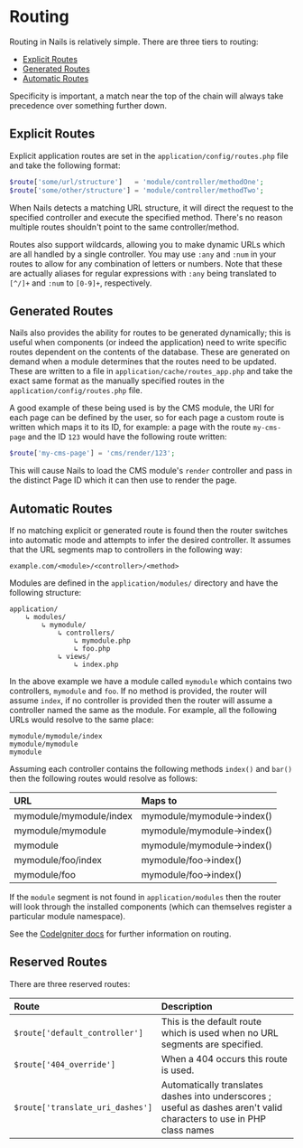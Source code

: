 # Routing

Routing in Nails is relatively simple. There are three tiers to routing:

- [Explicit Routes](#explicit-routes)
- [Generated Routes](#generated-routes)
- [Automatic Routes](#automatic-routes)

Specificity is important, a match near the top of the chain will always take precedence over something further down.


## Explicit Routes

Explicit application routes are set in the `application/config/routes.php` file and take the following format:

```php
$route['some/url/structure']   = 'module/controller/methodOne';
$route['some/other/structure'] = 'module/controller/methodTwo';
```

When Nails detects a matching URL structure, it will direct the request to the specified controller and execute the
specified method. There's no reason multiple routes shouldn't point to the same controller/method.

Routes also support wildcards, allowing you to make dynamic URLs which are all handled by a single controller. You may
use `:any` and `:num` in your routes to allow for any combination of letters or numbers. Note that these are actually
aliases for regular expressions with `:any` being translated to `[^/]+` and `:num` to `[0-9]+`, respectively.


## Generated Routes

Nails also provides the ability for routes to be generated dynamically; this is useful when components (or indeed the
application) need to write specific routes dependent on the contents of the database. These are generated on demand when
a module determines that the routes need to be updated. These are written to a file in
`application/cache/routes_app.php` and take the exact same format as the manually specified routes in the
`application/config/routes.php` file.

A good example of these being used is by the CMS module, the URI for each page can be defined by the user, so for each
page a custom route is written which maps it to its ID, for example: a page with the route `my-cms-page` and the ID
`123` would have the following route written:

```php
$route['my-cms-page'] = 'cms/render/123';
```

This will cause Nails to load the CMS module's `render` controller and pass in the distinct Page ID which it can then
use to render the page.

## Automatic Routes
If no matching explicit or generated route is found then the router switches into automatic mode and attempts to infer
the desired controller. It assumes that the URL segments map to controllers in the following way:

```
example.com/<module>/<controller>/<method>
```

Modules are defined in the `application/modules/` directory and have the following structure:

```
application/
    ↳ modules/
        ↳ mymodule/
            ↳ controllers/
                ↳ mymodule.php
                ↳ foo.php
            ↳ views/
                ↳ index.php
```

In the above example we have a module called `mymodule` which contains two controllers, `mymodule` and `foo`. If no
method is provided, the router will assume `index`, if no controller is provided then the router will assume a
controller named the same as the module. For example, all the following URLs would resolve to the same place:

    mymodule/mymodule/index
    mymodule/mymodule
    mymodule

Assuming each controller contains the following methods `index()` and `bar()` then the following routes would resolve as
follows:

| URL                     | Maps to                    |
|:------------------------|:---------------------------|
| mymodule/mymodule/index | mymodule/mymodule->index() |
| mymodule/mymodule       | mymodule/mymodule->index() |
| mymodule                | mymodule/mymodule->index() |
| mymodule/foo/index      | mymodule/foo->index()      |
| mymodule/foo            | mymodule/foo->index()      |

If the `module` segment is not found in `application/modules` then the router will look through the installed components
(which can themselves register a particular module namespace).

See the [CodeIgniter docs](https://www.codeigniter.com/user_guide/general/routing.html) for further information on
routing.


## Reserved Routes

There are three reserved routes:

| Route                            | Description                                                                                                           |
|:---------------------------------|:----------------------------------------------------------------------------------------------------------------------|
| `$route['default_controller']`   | This is the default route which is used when no URL segments are specified.                                           |
| `$route['404_override']`         | When a 404 occurs this route is used.                                                                                 |
| `$route['translate_uri_dashes']` | Automatically translates dashes into underscores ; useful as dashes aren't valid characters to use in PHP class names |
